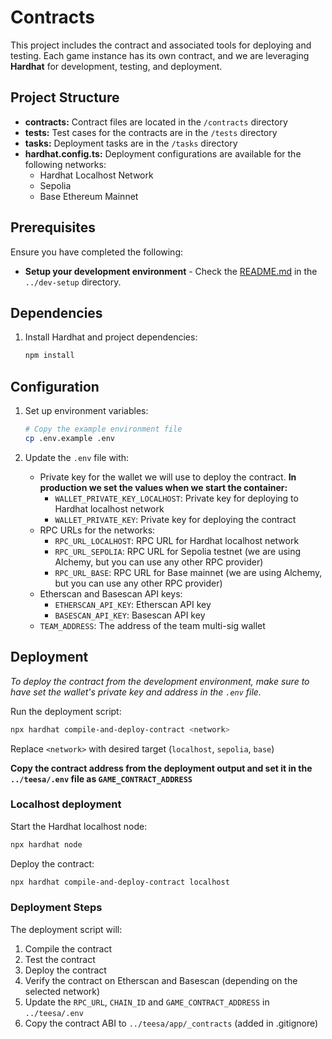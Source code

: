 # Contracts

This project includes the contract and associated tools for deploying and testing. Each game instance has its own contract, and we are leveraging **Hardhat** for development, testing, and deployment.

## Project Structure

- **contracts:** Contract files are located in the `/contracts` directory
- **tests:** Test cases for the contracts are in the `/tests` directory
- **tasks:** Deployment tasks are in the `/tasks` directory
- **hardhat.config.ts:** Deployment configurations are available for the following networks:
  - Hardhat Localhost Network
  - Sepolia
  - Base Ethereum Mainnet


## Prerequisites

Ensure you have completed the following:
- **Setup your development environment** - Check the [README.md](../dev-setup/README.md) in the `../dev-setup` directory.

## Dependencies

1. Install Hardhat and project dependencies:
   ```bash
   npm install
   ```

## Configuration

1. Set up environment variables:
   ```bash
   # Copy the example environment file
   cp .env.example .env
   ```

2. Update the `.env` file with:
   - Private key for the wallet we will use to deploy the contract. **In production we set the values when we start the container:**
      - `WALLET_PRIVATE_KEY_LOCALHOST`: Private key for deploying to Hardhat localhost network
      - `WALLET_PRIVATE_KEY`: Private key for deploying the contract
   - RPC URLs for the networks:
      - `RPC_URL_LOCALHOST`: RPC URL for Hardhat localhost network
      - `RPC_URL_SEPOLIA`: RPC URL for Sepolia testnet (we are using Alchemy, but you can use any other RPC provider)
      - `RPC_URL_BASE`: RPC URL for Base mainnet (we are using Alchemy, but you can use any other RPC provider)
   - Etherscan and Basescan API keys:
      - `ETHERSCAN_API_KEY`: Etherscan API key
      - `BASESCAN_API_KEY`: Basescan API key
   - `TEAM_ADDRESS`: The address of the team multi-sig wallet

## Deployment

*To deploy the contract from the development environment, make sure to have set the wallet's private key and address in the `.env` file.*

Run the deployment script:
```bash
npx hardhat compile-and-deploy-contract <network>
```
Replace `<network>` with desired target (`localhost`, `sepolia`, `base`)

**Copy the contract address from the deployment output and set it in the `../teesa/.env` file as `GAME_CONTRACT_ADDRESS`**

### Localhost deployment

Start the Hardhat localhost node:
```bash
npx hardhat node
```

Deploy the contract:
```bash
npx hardhat compile-and-deploy-contract localhost
```

### Deployment Steps

The deployment script will:
1. Compile the contract
2. Test the contract
3. Deploy the contract
4. Verify the contract on Etherscan and Basescan (depending on the selected network)
5. Update the `RPC_URL`, `CHAIN_ID` and `GAME_CONTRACT_ADDRESS` in `../teesa/.env`
6. Copy the contract ABI to `../teesa/app/_contracts` (added in .gitignore)
